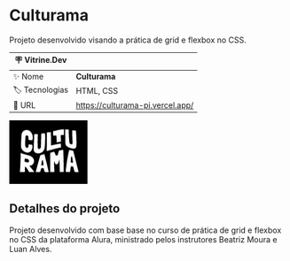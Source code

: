 # Culturama

Projeto desenvolvido visando a prática de grid e flexbox no CSS.

| :placard: Vitrine.Dev |     |
| -------------  | --- |
| :sparkles: Nome        | **Culturama**
| :label: Tecnologias | HTML, CSS
| :rocket: URL         | https://culturama-pi.vercel.app/

<!-- Inserir imagem com a #vitrinedev ao final do link -->
![capa portfolio](https://github.com/ArthurRodrigoM/Culturama/blob/main/culturama.JPG#vitrinedev)

## Detalhes do projeto
Projeto desenvolvido com base base no curso de prática de grid e flexbox no CSS da plataforma Alura, ministrado pelos instrutores Beatriz Moura e Luan Alves.
